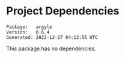 # Project Dependencies
    Package:   argyle
    Version:   0.6.4
    Generated: 2022-12-27 04:12:55 UTC

This package has no dependencies.
